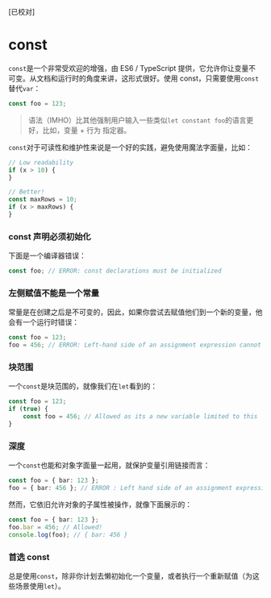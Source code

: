 [已校对]
# const

`const`是一个非常受欢迎的增强，由 ES6 / TypeScript 提供，它允许你让变量不可变。从文档和运行时的角度来讲，这形式很好。使用 const，只需要使用`const`替代`var`：
```ts
const foo = 123;
```

> 语法（IMHO）比其他强制用户输入一些类似`let constant foo`的语言更好，比如，变量 + 行为 指定器。

`const`对于可读性和维护性来说是一个好的实践，避免使用魔法字面量，比如：
```ts
// Low readability
if (x > 10) {
}

// Better!
const maxRows = 10;
if (x > maxRows) {
}

```

### const 声明必须初始化

下面是一个编译器错误：
```ts
const foo; // ERROR: const declarations must be initialized
```

### 左侧赋值不能是一个常量

常量是在创建之后是不可变的，因此，如果你尝试去赋值他们到一个新的变量，他会有一个运行时错误：
```ts
const foo = 123;
foo = 456; // ERROR: Left-hand side of an assignment expression cannot be a constant
```

### 块范围

一个`const`是块范围的，就像我们在`let`看到的：
```ts
const foo = 123;
if (true) {
    const foo = 456; // Allowed as its a new variable limited to this `if` block
}
```

### 深度

一个`const`也能和对象字面量一起用，就保护变量引用链接而言：
```ts
const foo = { bar: 123 };
foo = { bar: 456 }; // ERROR : Left hand side of an assignment expression cannot be a constant
```

然而，它依旧允许对象的子属性被操作，就像下面展示的：
```ts
const foo = { bar: 123 };
foo.bar = 456; // Allowed!
console.log(foo); // { bar: 456 }
```

### 首选 const
总是使用`const`，除非你计划去懒初始化一个变量，或者执行一个重新赋值（为这些场景使用`let`）。
